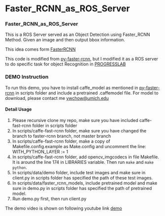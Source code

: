 # Faster_RCNN_as_ROS_Server
### Faster_RCNN_as_ROS_Server

This is a ROS Server served as an Object Detection using Faster_RCNN Method. Given an image and then output bbox information.

This idea comes form [FasterRCNN](https://arxiv.org/pdf/1506.01497.pdf)

This code is modified from [py-faster-rcnn](https://github.com/rbgirshick/py-faster-rcnn), but I modified it as a ROS server to do specific task for object Recognition in [PROGRESSLAB](http://progress.eecs.umich.edu/)

### DEMO Instruction

To run this demo, you have to install caffe_model as mentioned in [py-faster-rcnn](https://github.com/rbgirshick/py-faster-rcnn) in scripts folder and include a pretrained .caffemodel file. For model to download, please contact me ywchow@umich.edu

#### Detail Usage
1. Please recursive clone my repo, make sure you have included caffe-fast-rcnn folder in scripts folder 
2. In scripts/caffe-fast-rcnn folder, make sure you have changed the branch to faster-rcnn branch, not master branch
3. In scripts/caffe-fast-rcnn folder, make a copy of Makefile.config.example as Make.config and uncomment the line: WITH_PYTHON_LAYER := 1
4. In scripts/caffe-fast-rcnn folder, add opencv_imgcodecs in file Makefile. It is around the line 174 in LIBRARIES variable. Then run ``make`` and ``make python``.
5. In scripts/data/demo folder, include test images and make sure in client.py in scripts folder has specified the path of these test images.
6. In scripts/data/faster_rcnn_models, include pretrained model and make sure in demo.py in scripts folder has specified the path of pretrained model.
7. Run demo.py first, then run client.py

The demo video is shown on following youtube link [demo](https://www.youtube.com/watch?v=3dvnhPWKLrA)
